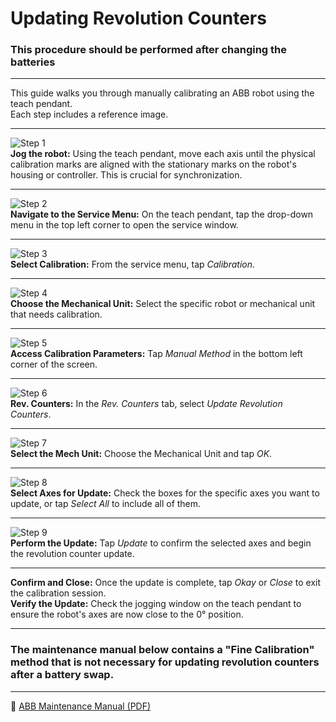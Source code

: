 # Updating Revolution Counters 
### This procedure should be performed after changing the batteries

---

This guide walks you through manually calibrating an ABB robot using the teach pendant.  
Each step includes a reference image.

---

![Step 1](images/step1.png)  
**Jog the robot:** Using the teach pendant, move each axis until the physical calibration marks are aligned with the stationary marks on the robot's housing or controller. This is crucial for synchronization.  

---

![Step 2](images/step2.png)  
**Navigate to the Service Menu:** On the teach pendant, tap the drop-down menu in the top left corner to open the service window.  

---

![Step 3](images/step3.png)  
**Select Calibration:** From the service menu, tap *Calibration*.  

---

![Step 4](images/step4.png)  
**Choose the Mechanical Unit:** Select the specific robot or mechanical unit that needs calibration.  

---

![Step 5](images/step5.png)  
**Access Calibration Parameters:** Tap *Manual Method* in the bottom left corner of the screen.  

---

![Step 6](images/step6.png)  
**Rev. Counters:** In the *Rev. Counters* tab, select *Update Revolution Counters*.  

---

![Step 7](images/step7.png)  
**Select the Mech Unit:** Choose the Mechanical Unit and tap *OK*.  

---

![Step 8](images/step8.png)  
**Select Axes for Update:** Check the boxes for the specific axes you want to update, or tap *Select All* to include all of them.  

---

![Step 9](images/step9.png)  
**Perform the Update:** Tap *Update* to confirm the selected axes and begin the revolution counter update.  

---

**Confirm and Close:** Once the update is complete, tap *Okay* or *Close* to exit the calibration session.  
**Verify the Update:** Check the jogging window on the teach pendant to ensure the robot's axes are now close to the 0° position.  

---

### The maintenance manual below contains a "Fine Calibration" method that is not necessary for updating revolution counters after a battery swap.

---

📄 [ABB Maintenance Manual (PDF)](./IRB120_Manual.pdf)

